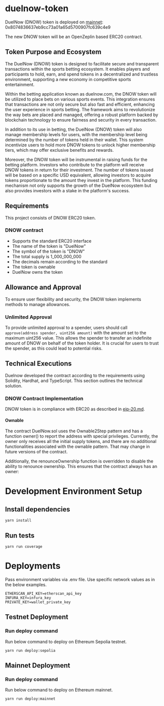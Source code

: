 # duelnow-token

DuelNow (DNOW) token is deployed on [mainnet](https://etherscan.io/token): 0x8074836637eb9cc73a01a65d5700907fc639c4e9

The new DNOW token will be an OpenZeplin based ERC20 contract.

## Token Purpose and Ecosystem

The DuelNow (DNOW) token is designed to facilitate secure and transparent transactions within the sports betting ecosystem. It enables players and participants to hold, earn, and spend tokens in a decentralized and trustless environment, supporting a new economy in competitive sports entertainment.

Within the betting application known as duelnow.com, the DNOW token will be utilized to place bets on various sports events. This integration ensures that transactions are not only secure but also fast and efficient, enhancing the user experience in sports betting. The framework aims to revolutionize the way bets are placed and managed, offering a robust platform backed by blockchain technology to ensure fairness and security in every transaction.

In addition to its use in betting, the DuelNow (DNOW) token will also manage membership levels for users, with the membership level being determined by the number of tokens held in their wallet. This system incentivize users to hold more DNOW tokens to unlock higher membership tiers, which may offer exclusive benefits and rewards.

Moreover, the DNOW token will be instrumental in raising funds for the betting platform. Investors who contribute to the platform will receive DNOW tokens in return for their investment. The number of tokens issued will be based on a specific USD equivalent, allowing investors to acquire tokens proportionate to the amount they invest in the platform. This funding mechanism not only supports the growth of the DuelNow ecosystem but also provides investors with a stake in the platform's success.

## Requirements

This project consists of DNOW ERC20 token.

### DNOW contract

- Supports the standard ERC20 interface
- The name of the token is "DuelNow"
- The symbol of the token is "DNOW"
- The total supply is 1_000_000_000
- The decimals remain according to the standard
- The token is ownable
- DuelNow owns the token

## Allowance and Approval

To ensure user flexibility and security, the DNOW token implements methods to manage allowances.

### Unlimited Approval

To provide unlimited approval to a spender, users should call `approve(address spender, uint256 amount)` with the amount set to the maximum uint256 value. This allows the spender to transfer an indefinite amount of DNOW on behalf of the token holder. It is crucial for users to trust the spender, as this could lead to potential risks.

## Technical Executions

Duelnow developed the contract according to the requirements using Solidity, Hardhat, and TypeScript. This section outlines the technical solution.

### DNOW Contract Implementation

DNOW token is in compliance with ERC20 as described in ​[eip-20.md](https://github.com/ethereum/EIPs/blob/master/EIPS/eip-20.md)​.

#### Ownable

The contract DuelNow.sol uses the Ownable2Step pattern and has a function owner() to report the address with special privileges. Currently, the owner only receives all the initial supply tokens, and there are no additional functionalities associated with the ownable pattern. That may change in future versions of the contract.

Additionally, the renounceOwnership function is overridden to disable the ability to renounce ownership. This ensures that the contract always has an owner:

# Development Environment Setup

## Install dependencies

`yarn install`

## Run tests

`yarn run coverage`

# Deployments

Pass environment variables via .env file.
Use specific network values as in the below examples.

```shell
ETHERSCAN_API_KEY=etherscan_api_key
INFURA_KEY=infura_key
PRIVATE_KEY=wallet_private_key
```

## Testnet Deployment

### Run deploy command

Run below command to deploy on Ethereum Sepolia testnet.

`yarn run deploy:sepolia`

## Mainnet Deployment

### Run deploy command

Run below command to deploy on Ethereum mainnet.

`yarn run deploy:mainnet`
